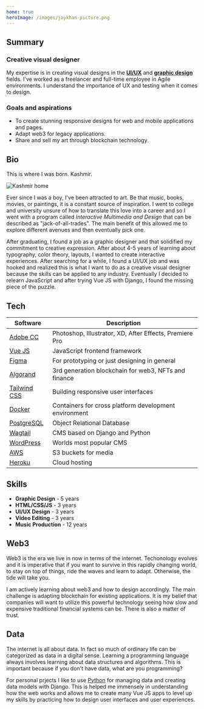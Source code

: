 ```yaml
---
home: true
heroImage: /images/jaykhan-picture.png
---
```


## Summary

### Creative visual designer
My expertise is in creating visual designs in the [**UI/UX**](/work/uiux/) and [**graphic design**](/work/graphics) fields. I've worked as a freelancer and full-time employee in Agile environments. 
I understand the importance of UX and testing when it comes to design. 

### Goals and aspirations
- To create stunning responsive designs for web and mobile applications and pages.  
- Adapt web3 for legacy applications.
- Share and sell my art through blockchain technology.

## Bio

This is where I was born.  Kashmir.

![Kashmir home](/images/Kashmir1.jpg)

Ever since I was a boy, I've been attracted to art.  Be that music, books, movies, or paintings, it is a constant source of inspiration.  I went to college and university
unsure of how to translate this love into a career and so I went with a program called *Interactive Multimedia and Design* that can be described as "jack-of-all-trades".  The main benefit of this allowed me to explore different avenues and then eventually pick one.  

After graduating, I found a job as a graphic designer and that solidified my commitment to creative expression.  After about 4-5 years of learning about typography, 
color theory, layouts, I wanted to create interactive experiences. After searching for a while, I found a UI/UX job and was hooked and realized this is what I want to do as a creative visual designer because the skills can be applied to any industry.  Eventually I decided to relearn JavaScript and after trying Vue JS with Django, I found the missing piece of the puzzle.

## Tech

| Software | Description |
| ----------- | ----------- |
| [Adobe CC](https://www.adobe.com/ca/creativecloud.html) | Photoshop, Illustrator, XD, After Effects, Premiere Pro |
| [Vue JS](https://vuejs.org/) | JavaScript frontend framework |
| [Figma](https://figma.com) | For prototyping or just designing in general |
| [Algorand](https://www.algorand.com/) | 3rd generation blockchain for web3, NFTs and finance |
| [Tailwind CSS](https://tailwindcss.com/) | Building responsive user interfaces |
| [Docker](https://www.docker.com/) | Containers for cross platform development environment  |
| [PostgreSQL](https://www.postgresql.org/) | Object Relational Database |
| [Wagtail](https://wagtail.org/) | CMS based on Django and Python |
| [WordPress](https://wordpress.org/) | Worlds most popular CMS |
| [AWS](https://aws.amazon.com/) | S3 buckets for media |
| [Heroku](https://www.heroku.com/) | Cloud hosting |


## Skills

- **Graphic Design** - 5 years
- **HTML/CSS/JS** - 3 years
- **UI/UX Design** - 3 years
- **Video Editing** - 3 years
- **Music Production** - 12 years

## Web3
Web3 is the era we live in now in terms of the internet.  Techonology evolves and it is imperative that if you want to survive in this rapidly changing world, to
stay on top of things, ride the waves and learn to adapt.  Otherwise, the tide will take you. 

I am actively learning about web3 and how to design accordingly.  The main challenge is adapting blockchain for existing applications.  It is my belief that
companies will want to utilize this powerful technology seeing how slow and expensive traditional financial systems can be.  There is also a matter of trust.  

## Data
The internet is all about data.  In fact so much of ordinary life can be categorized as data in a digital sense.  Learning a programming language always involves learning
about data structures and algorithms.  This is important because if you don't have data, what are you programming?

For personal prjects I like to use [Python](https://www.python.org/) for managing data and creating data models with Django.  This is helped me immensely in understanding how the web works and allows me to create many Vue JS apps to level up my skills by practicing how to design user interfaces and user experiences.



